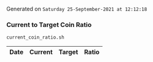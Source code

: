 Generated on `Saturday 25-September-2021 at 12:12:18`

### Current to Target Coin Ratio
`current_coin_ratio.sh`

Date|Current|Target|Ratio
---|---|---|---
